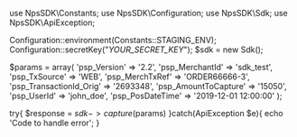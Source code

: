 use NpsSDK\Constants;
use NpsSDK\Configuration;
use NpsSDK\Sdk;
use NpsSDK\ApiException;

Configuration::environment(Constants::STAGING_ENV);
Configuration::secretKey("_YOUR_SECRET_KEY_");
$sdk = new Sdk();

$params = array(
    'psp_Version' => '2.2',
    'psp_MerchantId' => 'sdk_test',
    'psp_TxSource' => 'WEB',
    'psp_MerchTxRef' => 'ORDER66666-3',
    'psp_TransactionId_Orig' => '2693348',
    'psp_AmountToCapture' => '15050',
    'psp_UserId' => 'john_doe',
    'psp_PosDateTime' => '2019-12-01 12:00:00'
);

try{ 
    $response = $sdk->capture($params) 
}catch(ApiException $e){ 
    echo 'Code to handle error'; 
} 
